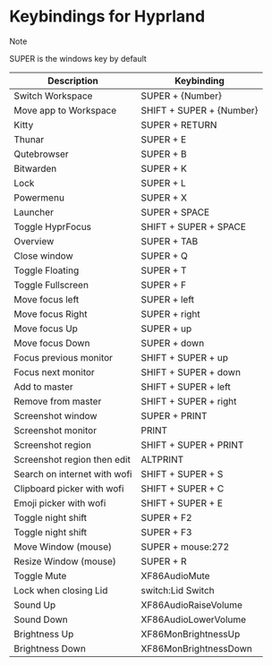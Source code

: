 [//]: # (This file is autogenerated)
# Keybindings for Hyprland

> [!NOTE]
> SUPER is the windows key by default

| Description | Keybinding |
| -- | -- |
| Switch Workspace | SUPER + {Number} |
| Move app to Workspace | SHIFT + SUPER + {Number} |
| Kitty | SUPER + RETURN |
| Thunar | SUPER + E |
| Qutebrowser | SUPER + B |
| Bitwarden | SUPER + K |
| Lock | SUPER + L |
| Powermenu | SUPER + X |
| Launcher | SUPER + SPACE |
| Toggle HyprFocus | SHIFT + SUPER + SPACE |
| Overview | SUPER + TAB |
| Close window | SUPER + Q |
| Toggle Floating | SUPER + T |
| Toggle Fullscreen | SUPER + F |
| Move focus left | SUPER + left |
| Move focus Right | SUPER + right |
| Move focus Up | SUPER + up |
| Move focus Down | SUPER + down |
| Focus previous monitor | SHIFT + SUPER + up |
| Focus next monitor | SHIFT + SUPER + down |
| Add to master | SHIFT + SUPER + left |
| Remove from master | SHIFT + SUPER + right |
| Screenshot window | SUPER + PRINT |
| Screenshot monitor | PRINT |
| Screenshot region | SHIFT + SUPER + PRINT |
| Screenshot region then edit | ALTPRINT |
| Search on internet with wofi | SHIFT + SUPER + S |
| Clipboard picker with wofi | SHIFT + SUPER + C |
| Emoji picker with wofi | SHIFT + SUPER + E |
| Toggle night shift | SUPER + F2 |
| Toggle night shift | SUPER + F3 |
| Move Window (mouse) | SUPER + mouse:272 |
| Resize Window (mouse) | SUPER + R |
| Toggle Mute | XF86AudioMute |
| Lock when closing Lid | switch:Lid Switch |
| Sound Up | XF86AudioRaiseVolume |
| Sound Down | XF86AudioLowerVolume |
| Brightness Up | XF86MonBrightnessUp |
| Brightness Down | XF86MonBrightnessDown |
